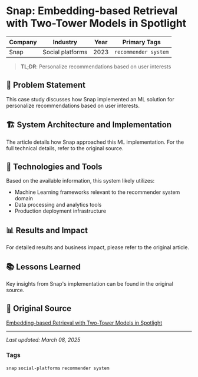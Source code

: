 # Snap: Embedding-based Retrieval with Two-Tower Models in Spotlight

| Company | Industry | Year | Primary Tags | 
|---------|----------|------|--------------|
| Snap | Social platforms | 2023 | `recommender system` |

> **TL;DR**: Personalize recommendations based on user interests

## 📝 Problem Statement

This case study discusses how Snap implemented an ML solution for personalize recommendations based on user interests.

## 🏗️ System Architecture and Implementation

The article details how Snap approached this ML implementation. For the full technical details, refer to the original source.

## 🔧 Technologies and Tools

Based on the available information, this system likely utilizes:

- Machine Learning frameworks relevant to the recommender system domain
- Data processing and analytics tools
- Production deployment infrastructure

## 📊 Results and Impact

For detailed results and business impact, please refer to the original article.

## 📚 Lessons Learned

Key insights from Snap's implementation can be found in the original source.

## 🔗 Original Source

[Embedding-based Retrieval with Two-Tower Models in Spotlight](https://eng.snap.com/embedding-based-retrieval)

---

*Last updated: March 08, 2025*

### Tags

`snap` `social-platforms` `recommender system`
